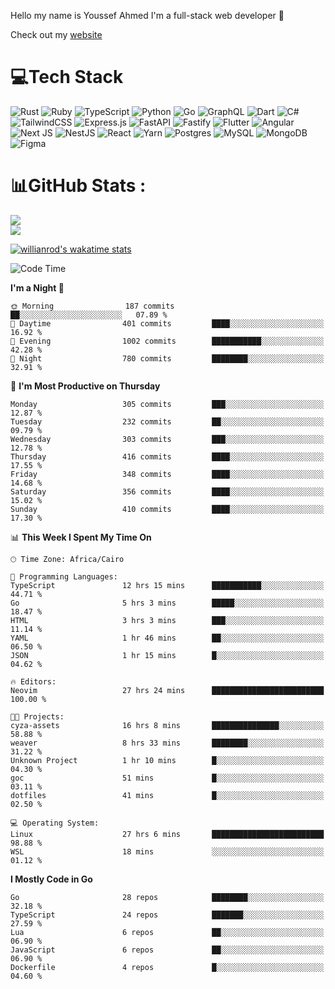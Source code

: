 Hello my name is Youssef Ahmed I'm a full-stack web developer 👋

Check out my [website](https://youssefahmed.vercel.app)
 
# 💻Tech Stack

![Rust](https://img.shields.io/badge/rust-%23000000.svg?style=for-the-badge&logo=rust&logoColor=white) ![Ruby](https://img.shields.io/badge/ruby-%23CC342D.svg?style=for-the-badge&logo=ruby&logoColor=white) ![TypeScript](https://img.shields.io/badge/typescript-%23007ACC.svg?style=for-the-badge&logo=typescript&logoColor=white) ![Python](https://img.shields.io/badge/python-3670A0?style=for-the-badge&logo=python&logoColor=ffdd54) ![Go](https://img.shields.io/badge/go-%2300ADD8.svg?style=for-the-badge&logo=go&logoColor=white) ![GraphQL](https://img.shields.io/badge/-GraphQL-E10098?style=for-the-badge&logo=graphql&logoColor=white) ![Dart](https://img.shields.io/badge/dart-%230175C2.svg?style=for-the-badge&logo=dart&logoColor=white) ![C#](https://img.shields.io/badge/c%23-%23239120.svg?style=for-the-badge&logo=c-sharp&logoColor=white) ![TailwindCSS](https://img.shields.io/badge/tailwindcss-%2338B2AC.svg?style=for-the-badge&logo=tailwind-css&logoColor=white) ![Express.js](https://img.shields.io/badge/express.js-%23404d59.svg?style=for-the-badge&logo=express&logoColor=%2361DAFB) ![FastAPI](https://img.shields.io/badge/FastAPI-005571?style=for-the-badge&logo=fastapi) ![Fastify](https://img.shields.io/badge/fastify-%23000000.svg?style=for-the-badge&logo=fastify&logoColor=white) ![Flutter](https://img.shields.io/badge/Flutter-%2302569B.svg?style=for-the-badge&logo=Flutter&logoColor=white) ![Angular](https://img.shields.io/badge/angular-%23DD0031.svg?style=for-the-badge&logo=angular&logoColor=white) ![Next JS](https://img.shields.io/badge/Next-black?style=for-the-badge&logo=next.js&logoColor=white) ![NestJS](https://img.shields.io/badge/nestjs-%23E0234E.svg?style=for-the-badge&logo=nestjs&logoColor=white) ![React](https://img.shields.io/badge/react-%2320232a.svg?style=for-the-badge&logo=react&logoColor=%2361DAFB) ![Yarn](https://img.shields.io/badge/yarn-%232C8EBB.svg?style=for-the-badge&logo=yarn&logoColor=white) ![Postgres](https://img.shields.io/badge/postgres-%23316192.svg?style=for-the-badge&logo=postgresql&logoColor=white) ![MySQL](https://img.shields.io/badge/mysql-%2300f.svg?style=for-the-badge&logo=mysql&logoColor=white) ![MongoDB](https://img.shields.io/badge/MongoDB-%234ea94b.svg?style=for-the-badge&logo=mongodb&logoColor=white)     ![Figma](https://img.shields.io/badge/figma-%23F24E1E.svg?style=for-the-badge&logo=figma&logoColor=white)

# 📊GitHub Stats :

![](https://github-readme-stats.vercel.app/api?username=joetifa2003&theme=tokyonight&hide_border=false&include_all_commits=false&count_private=false)<br/>
![](https://github-readme-streak-stats.herokuapp.com/?user=joetifa2003&theme=tokyonight&hide_border=false)<br/>

[![willianrod's wakatime stats](https://github-readme-stats.vercel.app/api/wakatime?username=joetifa2003&layout=compact)](https://github.com/anuraghazra/github-readme-stats)
<!--START_SECTION:waka-->
![Code Time](http://img.shields.io/badge/Code%20Time-4%2C329%20hrs%2011%20mins-blue)

**I'm a Night 🦉** 

```text
🌞 Morning                187 commits         ██░░░░░░░░░░░░░░░░░░░░░░░   07.89 % 
🌆 Daytime                401 commits         ████░░░░░░░░░░░░░░░░░░░░░   16.92 % 
🌃 Evening                1002 commits        ███████████░░░░░░░░░░░░░░   42.28 % 
🌙 Night                  780 commits         ████████░░░░░░░░░░░░░░░░░   32.91 % 
```
📅 **I'm Most Productive on Thursday** 

```text
Monday                   305 commits         ███░░░░░░░░░░░░░░░░░░░░░░   12.87 % 
Tuesday                  232 commits         ██░░░░░░░░░░░░░░░░░░░░░░░   09.79 % 
Wednesday                303 commits         ███░░░░░░░░░░░░░░░░░░░░░░   12.78 % 
Thursday                 416 commits         ████░░░░░░░░░░░░░░░░░░░░░   17.55 % 
Friday                   348 commits         ████░░░░░░░░░░░░░░░░░░░░░   14.68 % 
Saturday                 356 commits         ████░░░░░░░░░░░░░░░░░░░░░   15.02 % 
Sunday                   410 commits         ████░░░░░░░░░░░░░░░░░░░░░   17.30 % 
```


📊 **This Week I Spent My Time On** 

```text
🕑︎ Time Zone: Africa/Cairo

💬 Programming Languages: 
TypeScript               12 hrs 15 mins      ███████████░░░░░░░░░░░░░░   44.71 % 
Go                       5 hrs 3 mins        █████░░░░░░░░░░░░░░░░░░░░   18.47 % 
HTML                     3 hrs 3 mins        ███░░░░░░░░░░░░░░░░░░░░░░   11.14 % 
YAML                     1 hr 46 mins        ██░░░░░░░░░░░░░░░░░░░░░░░   06.50 % 
JSON                     1 hr 15 mins        █░░░░░░░░░░░░░░░░░░░░░░░░   04.62 % 

🔥 Editors: 
Neovim                   27 hrs 24 mins      █████████████████████████   100.00 % 

🐱‍💻 Projects: 
cyza-assets              16 hrs 8 mins       ███████████████░░░░░░░░░░   58.88 % 
weaver                   8 hrs 33 mins       ████████░░░░░░░░░░░░░░░░░   31.22 % 
Unknown Project          1 hr 10 mins        █░░░░░░░░░░░░░░░░░░░░░░░░   04.30 % 
goc                      51 mins             █░░░░░░░░░░░░░░░░░░░░░░░░   03.11 % 
dotfiles                 41 mins             █░░░░░░░░░░░░░░░░░░░░░░░░   02.50 % 

💻 Operating System: 
Linux                    27 hrs 6 mins       █████████████████████████   98.88 % 
WSL                      18 mins             ░░░░░░░░░░░░░░░░░░░░░░░░░   01.12 % 
```

**I Mostly Code in Go** 

```text
Go                       28 repos            ████████░░░░░░░░░░░░░░░░░   32.18 % 
TypeScript               24 repos            ███████░░░░░░░░░░░░░░░░░░   27.59 % 
Lua                      6 repos             ██░░░░░░░░░░░░░░░░░░░░░░░   06.90 % 
JavaScript               6 repos             ██░░░░░░░░░░░░░░░░░░░░░░░   06.90 % 
Dockerfile               4 repos             █░░░░░░░░░░░░░░░░░░░░░░░░   04.60 % 
```




<!--END_SECTION:waka-->
